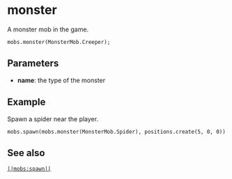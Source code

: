 # monster

A monster mob in the game.

```sig
mobs.monster(MonsterMob.Creeper);
```

## Parameters

* **name**: the type of the monster

## Example

Spawn a spider near the player.

```blocks
mobs.spawn(mobs.monster(MonsterMob.Spider), positions.create(5, 0, 0))
```

## See also

[`||mobs:spawn||`](/reference/mobs/spawn)